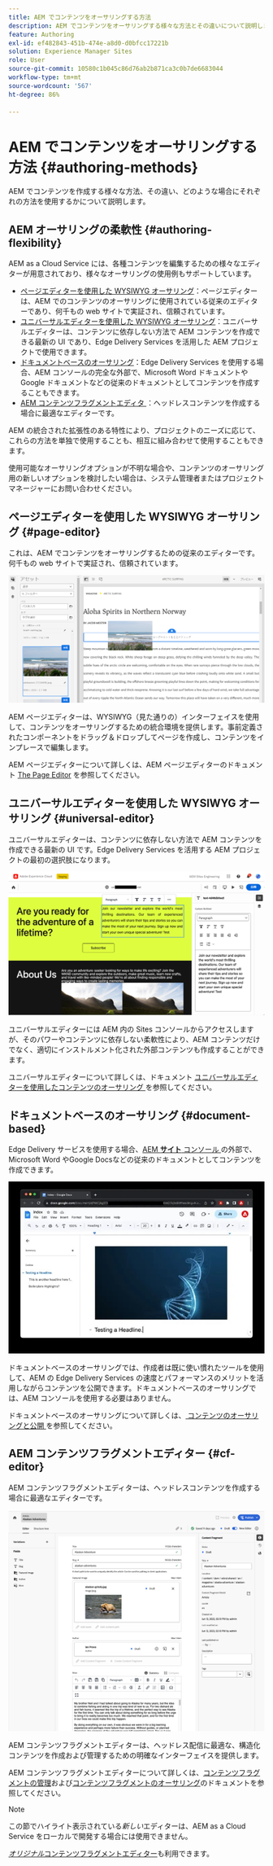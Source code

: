 ```yaml
---
title: AEM でコンテンツをオーサリングする方法
description: AEM でコンテンツをオーサリングする様々な方法とその違いについて説明します。
feature: Authoring
exl-id: ef482843-451b-474e-a8d0-d0bfcc17221b
solution: Experience Manager Sites
role: User
source-git-commit: 10580c1b045c86d76ab2b871ca3c0b7de6683044
workflow-type: tm+mt
source-wordcount: '567'
ht-degree: 86%

---
```


# AEM でコンテンツをオーサリングする方法 {#authoring-methods}

AEM でコンテンツを作成する様々な方法、その違い、どのような場合にそれぞれの方法を使用するかについて説明します。

## AEM オーサリングの柔軟性 {#authoring-flexibility}

AEM as a Cloud Service には、各種コンテンツを編集するための様々なエディターが用意されており、様々なオーサリングの使用例もサポートしています。

* [ページエディターを使用した WYSIWYG オーサリング](#page-editor)：ページエディターは、AEM でのコンテンツのオーサリングに使用されている従来のエディターであり、何千もの web サイトで実証され、信頼されています。
* [ユニバーサルエディターを使用した WYSIWYG オーサリング](#universal-editor)：ユニバーサルエディターは、コンテンツに依存しない方法で AEM コンテンツを作成できる最新の UI であり、Edge Delivery Services を活用した AEM プロジェクトで使用できます。
* [ドキュメントベースのオーサリング](#document-based)：Edge Delivery Services を使用する場合、AEM コンソールの完全な外部で、Microsoft Word ドキュメントや Google ドキュメントなどの従来のドキュメントとしてコンテンツを作成することもできます。
* [AEM コンテンツフラグメントエディタ ](#cf-editor)：ヘッドレスコンテンツを作成する場合に最適なエディターです。

AEM の統合された拡張性のある特性により、プロジェクトのニーズに応じて、これらの方法を単独で使用することも、相互に組み合わせて使用することもできます。

使用可能なオーサリングオプションが不明な場合や、コンテンツのオーサリング用の新しいオプションを検討したい場合は、システム管理者またはプロジェクトマネージャーにお問い合わせください。

## ページエディターを使用した WYSIWYG オーサリング {#page-editor}

これは、AEM でコンテンツをオーサリングするための従来のエディターです。何千もの web サイトで実証され、信頼されています。

![AEM ページエディター](assets/authoring-methods-page-editor.png)

AEM ページエディターは、WYSIWYG（見た通りの）インターフェイスを使用して、コンテンツをオーサリングするための統合環境を提供します。事前定義されたコンポーネントをドラッグ＆ドロップしてページを作成し、コンテンツをインプレースで編集します。

AEM ページエディターについて詳しくは、AEM ページエディターのドキュメント [The Page Editor](/help/sites-cloud/authoring/page-editor/introduction.md) を参照してください。

## ユニバーサルエディターを使用した WYSIWYG オーサリング {#universal-editor}

ユニバーサルエディターは、コンテンツに依存しない方法で AEM コンテンツを作成できる最新の UI です。Edge Delivery Services を活用する AEM プロジェクトの最初の選択肢になります。

![ユニバーサルエディター](assets/authoring-methods-ue.png)

ユニバーサルエディターには AEM 内の Sites コンソールからアクセスしますが、そのパワーやコンテンツに依存しない柔軟性により、AEM コンテンツだけでなく、適切にインストルメント化された外部コンテンツも作成することができます。

ユニバーサルエディターについて詳しくは、ドキュメント [ ユニバーサルエディターを使用したコンテンツのオーサリング ](/help/sites-cloud/authoring/universal-editor/authoring.md) を参照してください。

## ドキュメントベースのオーサリング  {#document-based}

Edge Delivery サービスを使用する場合、[AEM **サイト** コンソール ](/help/sites-cloud/authoring/sites-console/introduction.md) の外部で、Microsoft Word やGoogle Docsなどの従来のドキュメントとしてコンテンツを作成できます。

![ドキュメントベースのコンテンツの編集](assets/authoring-methods-document.jpg)

ドキュメントベースのオーサリングでは、作成者は既に使い慣れたツールを使用して、AEM の Edge Delivery Services の速度とパフォーマンスのメリットを活用しながらコンテンツを公開できます。ドキュメントベースのオーサリングでは、AEM コンソールを使用する必要はありません。

ドキュメントベースのオーサリングについて詳しくは、[ コンテンツのオーサリングと公開 ](/help/edge/docs/authoring.md) を参照してください。

## AEM コンテンツフラグメントエディター {#cf-editor}

AEM コンテンツフラグメントエディターは、ヘッドレスコンテンツを作成する場合に最適なエディターです。

![AEM コンテンツフラグメントエディター](assets/authoring-methods-cf-editor.png)

AEM コンテンツフラグメントエディターは、ヘッドレス配信に最適な、構造化コンテンツを作成および管理するための明確なインターフェイスを提供します。

AEM コンテンツフラグメントエディターについて詳しくは、[コンテンツフラグメントの管理](/help/sites-cloud/administering/content-fragments/managing.md)および[コンテンツフラグメントのオーサリング](/help/sites-cloud/administering/content-fragments/managing.md)のドキュメントを参照してください。

>[!NOTE]
>
>この節でハイライト表示されている&#x200B;*新しい*&#x200B;エディターは、AEM as a Cloud Service をローカルで開発する場合には使用できません。
>
>[*オリジナル*&#x200B;コンテンツフラグメントエディター](/help/assets/content-fragments/content-fragments-variations.md)も利用できます。
